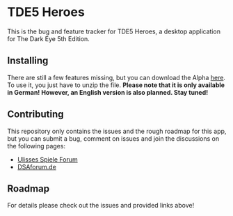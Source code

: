 # TDE5 Heroes

This is the bug and feature tracker for TDE5 Heroes, a desktop application for The Dark Eye 5th Edition.

## Installing

There are still a few features missing, but you can download the Alpha [here](http://www.ulisses-ebooks.de/product/209711/DSA5-Heldentool-Alpha-Beta). To use it, you just have to unzip the file. **Please note that it is only available in German! However, an English version is also planned. Stay tuned!**

## Contributing

This repository only contains the issues and the rough roadmap for this app, but you can submit a bug, comment on issues and join the discussions on the following pages:

- [Ulisses Spiele Forum](http://www.ulisses-spiele.de/forum/viewtopic.php?f=279&t=11027&sid=3b809e4ee989095f446c223edade0489)
- [DSAforum.de](http://www.dsaforum.de/viewtopic.php?f=162&t=45064)

## Roadmap

For details please check out the issues and provided links above!
